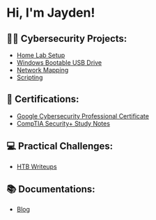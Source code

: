 <h1>Hi, I'm Jayden! <br>

<h2>👨‍💻 Cybersecurity Projects:</h2>

- [Home Lab Setup](https://github.com/jaydenxjayden/VM-Home-Lab-Setup)
- [Windows Bootable USB Drive](https://github.com/jaydenxjayden/Bootable-USB-Drive.md)
- [Network Mapping](https://github.com/jaydenxjayden/Network-Mapping)
- [Scripting](https://github.com/projecturl)

<h2>📑 Certifications:</h2>

- [Google Cybersecurity Professional Certificate](https://github.com/projecturl)
- [CompTIA Security+ Study Notes](https://github.com/projecturl)

<h2>💻 Practical Challenges:</h2>

- [HTB Writeups](https://github.com/projecturl)

<h2>📚 Documentations:</h2>

- [Blog](https://github.com/projecturl)



